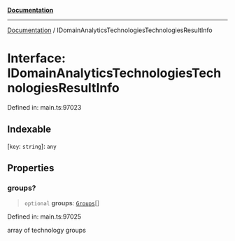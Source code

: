 [**Documentation**](../README.md)

***

[Documentation](../README.md) / IDomainAnalyticsTechnologiesTechnologiesResultInfo

# Interface: IDomainAnalyticsTechnologiesTechnologiesResultInfo

Defined in: main.ts:97023

## Indexable

\[`key`: `string`\]: `any`

## Properties

### groups?

> `optional` **groups**: [`Groups`](../classes/Groups.md)[]

Defined in: main.ts:97025

array of technology groups
